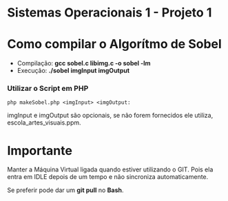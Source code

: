 # Sistemas Operacionais 1 - Projeto 1

# Como compilar o Algorítmo de Sobel

* Compilação: **gcc sobel.c libimg.c -o sobel -lm**
* Execução: **./sobel imgInput imgOutput**

### Utilizar o Script em PHP

`php makeSobel.php <imgInput> <imgOutput:`

imgInput e imgOutput são opcionais, se não forem fornecidos ele utiliza, escola_artes_visuais.ppm.

# Importante

Manter a Máquina Virtual ligada quando estiver utilizando o GIT. Pois ela entra em IDLE depois de um tempo
e não sincroniza automaticamente.

Se preferir pode dar um **git pull** no **Bash**.
